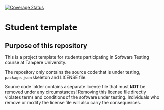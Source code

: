 [![Coverage Status](https://coveralls.io/repos/github/JKalliomaki/software_testing_course/badge.svg?branch=main)](https://coveralls.io/github/JKalliomaki/software_testing_course?branch=main)

# Student template

## Purpose of this repository

This is a project template for students participating in Software Testing course
at Tampere University.

The repository only contains the source code that is under testing, `package.json` skeleton
and LICENSE file.

Source code folder contains a separate license file that must **NOT** be removed under any circumstances!
Removing this license file directly violates terms and conditions of the software under testing.
Individuals who remove or modify the license file will also carry the consequences.